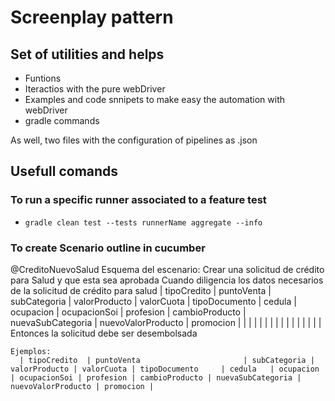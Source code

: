 # Screenplay pattern 
## Set of utilities and helps

* Funtions
* Iteractios with the pure webDriver
* Examples and code snnipets to make easy the automation with webDriver
* gradle commands

As well, two files with the configuration of pipelines as .json 

## Usefull comands 

### To run a specific runner associated to a feature test

- `gradle clean test --tests runnerName aggregate --info`

### To create Scenario outline in cucumber

  @CreditoNuevoSalud
  Esquema del escenario: Crear una solicitud de crédito para Salud y que esta sea aprobada
    Cuando diligencia los datos necesarios de la solicitud de crédito para salud
      | tipoCredito   | puntoVenta   | subCategoria   | valorProducto   | valorCuota   | tipoDocumento   | cedula   | ocupacion   | ocupacionSoi   | profesion   | cambioProducto   | nuevaSubCategoria   | nuevoValorProducto   | promocion   |
      | <tipoCredito> | <puntoVenta> | <subCategoria> | <valorProducto> | <valorCuota> | <tipoDocumento> | <cedula> | <ocupacion> | <ocupacionSoi> | <profesion> | <cambioProducto> | <nuevaSubCategoria> | <nuevoValorProducto> | <promocion> |
    Entonces la solicitud debe ser desembolsada

    Ejemplos:
      | tipoCredito  | puntoVenta                       | subCategoria | valorProducto | valorCuota | tipoDocumento     | cedula   | ocupacion     | ocupacionSoi | profesion | cambioProducto | nuevaSubCategoria | nuevoValorProducto | promocion |

